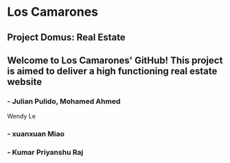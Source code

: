 # Los Camarones
## Project Domus: Real Estate

## Welcome to Los Camarones' GitHub! This project is aimed to deliver a high functioning real estate website

###  - Julian Pulido, Mohamed Ahmed

Wendy Le 

### - xuanxuan Miao 

### - Kumar Priyanshu Raj
